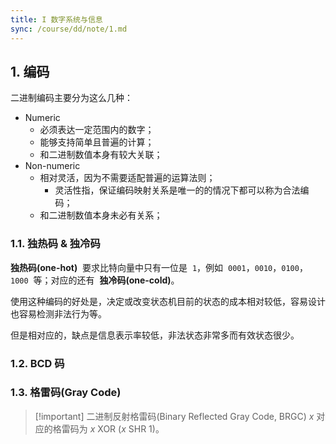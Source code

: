 ```yaml
---
title: I 数字系统与信息
sync: /course/dd/note/1.md
---
```


## 1. 编码

二进制编码主要分为这么几种：

- Numeric
  - 必须表达一定范围内的数字；
  - 能够支持简单且普遍的计算；
  - 和二进制数值本身有较大关联；
- Non-numeric
  - 相对灵活，因为不需要适配普遍的运算法则；
    - 灵活性指，保证编码映射关系是唯一的的情况下都可以称为合法编码；
  - 和二进制数值本身未必有关系；

### 1.1. 独热码 & 独冷码

**独热码(one-hot)**  要求比特向量中只有一位是  `1`，例如  `0001`，`0010`，`0100`，`1000`  等；对应的还有  **独冷码(one-cold)**。

使用这种编码的好处是，决定或改变状态机目前的状态的成本相对较低，容易设计也容易检测非法行为等。

但是相对应的，缺点是信息表示率较低，非法状态非常多而有效状态很少。

### 1.2. BCD 码

### 1.3. 格雷码(Gray Code)

> [!important] 二进制反射格雷码(Binary Reflected Gray Code, BRGC)
> $x$ 对应的格雷码为 $x \text{ XOR } (x \text{ SHR } 1)$。
